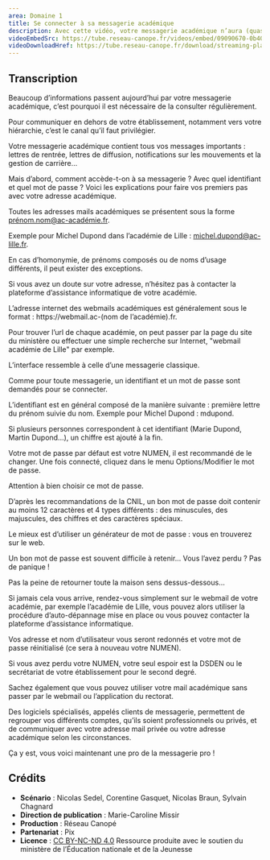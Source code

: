```yaml
---
area: Domaine 1
title: Se connecter à sa messagerie académique
description: Avec cette vidéo, votre messagerie académique n’aura (quasiment) plus de secret pour vous !
videoEmbedSrc: https://tube.reseau-canope.fr/videos/embed/09090670-0b40-478d-86b7-383451e602e8
videoDownloadHref: https://tube.reseau-canope.fr/download/streaming-playlists/hls/videos/09090670-0b40-478d-86b7-383451e602e8-1080-fragmented.mp4
---
```


## Transcription

Beaucoup d’informations passent aujourd’hui par votre messagerie académique, c’est pourquoi il est nécessaire de la consulter régulièrement.

Pour communiquer en dehors de votre établissement, notamment vers votre hiérarchie, c’est le canal qu’il faut privilégier.

Votre messagerie académique contient tous vos messages importants : lettres de rentrée, lettres de diffusion, notifications sur les mouvements et la gestion de carrière…

Mais d’abord, comment accède-t-on à sa messagerie ? Avec quel identifiant et quel mot de passe ? Voici les explications pour faire vos premiers pas avec votre adresse académique.

Toutes les adresses mails académiques se présentent sous la forme prénom.nom@ac-académie.fr.

Exemple pour Michel Dupond dans l’académie de Lille : michel.dupond@ac-lille.fr.

En cas d’homonymie, de prénoms composés ou de noms d’usage différents, il peut exister des exceptions.

Si vous avez un doute sur votre adresse, n’hésitez pas à contacter la plateforme d’assistance informatique de votre académie.

L’adresse internet des webmails académiques est généralement sous le format : https://webmail.ac-(nom de l’académie).fr.

Pour trouver l’url de chaque académie, on peut passer par la page du site du ministère ou effectuer une simple recherche sur Internet, "webmail académie de Lille" par exemple.

L’interface ressemble à celle d’une messagerie classique.

Comme pour toute messagerie, un identifiant et un mot de passe sont demandés pour se connecter.

L’identifiant est en général composé de la manière suivante : première lettre du prénom suivie du nom. Exemple pour Michel Dupond : mdupond.

Si plusieurs personnes correspondent à cet identifiant (Marie Dupond, Martin Dupond...), un chiffre est ajouté à la fin.

Votre mot de passe par défaut est votre NUMEN, il est recommandé de le changer. Une fois connecté, cliquez dans le menu Options/Modifier le mot de passe.

Attention à bien choisir ce mot de passe.

D’après les recommandations de la CNIL, un bon mot de passe doit contenir au moins 12 caractères et 4 types différents : des minuscules, des majuscules, des chiffres et des caractères spéciaux.

Le mieux est d’utiliser un générateur de mot de passe : vous en trouverez sur le web.

Un bon mot de passe est souvent difficile à retenir... Vous l’avez perdu ? Pas de panique !

Pas la peine de retourner toute la maison sens dessus-dessous…

Si jamais cela vous arrive, rendez-vous simplement sur le webmail de votre académie, par exemple l’académie de Lille, vous pouvez alors utiliser la procédure d’auto-dépannage mise en place ou vous pouvez contacter la plateforme d’assistance informatique.

Vos adresse et nom d’utilisateur vous seront redonnés et votre mot de passe réinitialisé (ce sera à nouveau votre NUMEN).

Si vous avez perdu votre NUMEN, votre seul espoir est la DSDEN ou le secrétariat de votre établissement pour le second degré.

Sachez également que vous pouvez utiliser votre mail académique sans passer par le webmail ou l’application du rectorat.

Des logiciels spécialisés, appelés clients de messagerie, permettent de regrouper vos différents comptes, qu’ils soient professionnels ou privés, et de communiquer avec votre adresse mail privée ou votre adresse académique selon les circonstances.

Ça y est, vous voici maintenant une pro de la messagerie pro !

## Crédits

- **Scénario** : Nicolas Sedel, Corentine Gasquet, Nicolas Braun, Sylvain Chagnard
- **Direction de publication** : Marie-Caroline Missir
- **Production** : Réseau Canopé
- **Partenariat** : Pix
- **Licence** : [CC BY-NC-ND 4.0](https://creativecommons.org/licenses/by-nc-nd/4.0/deed.fr)
Ressource produite avec le soutien du ministère de l’Éducation nationale et de la Jeunesse
